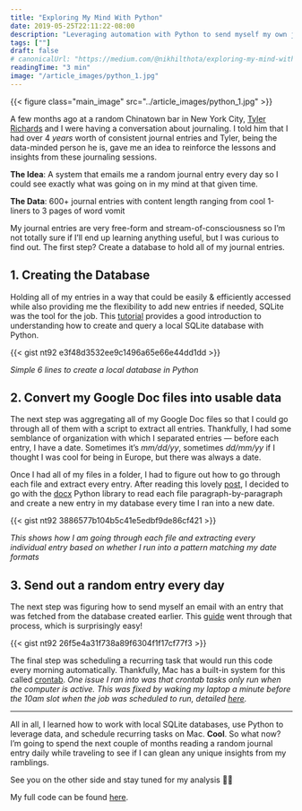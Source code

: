 ```yaml
---
title: "Exploring My Mind With Python"
date: 2019-05-25T22:11:22-08:00
description: "Leveraging automation with Python to send myself my own journal entries daily."
tags: [""]
draft: false
# canonicalUrl: "https://medium.com/@nikhilthota/exploring-my-mind-with-python-ae15751d50c5"
readingTime: "3 min"
image: "/article_images/python_1.jpg"
---
```


{{< figure class="main_image" src="../article_images/python_1.jpg" >}}

A few months ago at a random Chinatown bar in New York City, [Tyler Richards]("http://www.tylerjrichards.com/") and I were having a conversation about journaling. I told him that I had over 4 *years* worth of consistent journal entries and Tyler, being the data-minded person he is, gave me an idea to reinforce the lessons and insights from these journaling sessions.

**The Idea**: A system that emails me a random journal entry every day so I could see exactly what was going on in my mind at that given time.

**The Data**: 600+ journal entries with content length ranging from cool 1-liners to 3 pages of word vomit

My journal entries are very free-form and stream-of-consciousness so I’m not totally sure if I’ll end up learning anything useful, but I was curious to find out. The first step? Create a database to hold all of my journal entries.

## 1. Creating the Database

Holding all of my entries in a way that could be easily & efficiently accessed while also providing me the flexibility to add new entries if needed, SQLite was the tool for the job. This [tutorial](https://www.youtube.com/watch?v=pd-0G0MigUA) provides a good introduction to understanding how to create and query a local SQLite database with Python.

{{< gist nt92 e3f48d3532ee9c1496a65e66e44dd1dd >}}

*Simple 6 lines to create a local database in Python*

## 2. Convert my Google Doc files into usable data

The next step was aggregating all of my Google Doc files so that I could go through all of them with a script to extract all entries. Thankfully, I had some semblance of organization with which I separated entries — before each entry, I have a date. Sometimes it’s *mm/dd/yy*, sometimes *dd/mm/yy* if I thought I was cool for being in Europe, but there was always a date.

Once I had all of my files in a folder, I had to figure out how to go through each file and extract every entry. After reading this lovely [post](https://towardsdatascience.com/how-to-extract-data-from-ms-word-documents-using-python-ed3fbb48c122), I decided to go with the [docx](https://python-docx.readthedocs.io/en/latest/) Python library to read each file paragraph-by-paragraph and create a new entry in my database every time I ran into a new date.

{{< gist nt92 3886577b104b5c41e5edbf9de86cf421 >}}

*This shows how I am going through each file and extracting every individual entry based on whether I run into a pattern matching my date formats*

## 3. Send out a random entry every day

The next step was figuring how to send myself an email with an entry that was fetched from the database created earlier. This [guide](https://www.pythonforbeginners.com/code-snippets-source-code/using-python-to-send-email/) went through that process, which is surprisingly easy!

{{< gist nt92 26f5e4a31f738a89f6304f1f17cf77f3 >}}

The final step was scheduling a recurring task that would run this code every morning automatically. Thankfully, Mac has a built-in system for this called [crontab](https://ole.michelsen.dk/blog/schedule-jobs-with-crontab-on-mac-osx.html). *One issue I ran into was that crontab tasks only run when the computer is active. This was fixed by waking my laptop a minute before the 10am slot when the job was scheduled to run, detailed [here](https://superuser.com/questions/14836/crontab-to-wake-osx-from-sleep).*

---

All in all, I learned how to work with local SQLite databases, use Python to leverage data, and schedule recurring tasks on Mac. **Cool**. So what now? I’m going to spend the next couple of months reading a random journal entry daily while traveling to see if I can glean any unique insights from my ramblings.

See you on the other side and stay tuned for my analysis 🤙🏽

My full code can be found [here](https://github.com/nt92/Journal-Emailer).

